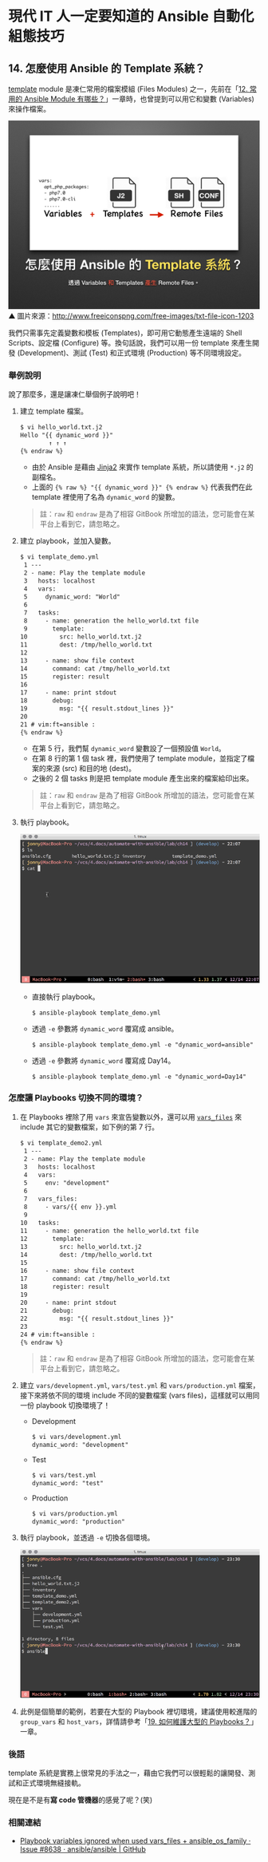 # 現代 IT 人一定要知道的 Ansible 自動化組態技巧

## 14. 怎麼使用 Ansible 的 Template 系統？

[template][template_module] module 是凍仁常用的檔案模組 (Files Modules) 之一，先前在「[12. 常用的 Ansible Module 有哪些？](12.which-are-the-commonly-used-modules.md)」一章時，也曾提到可以用它和變數 (Variables) 來操作檔案。

[template_module]: http://docs.ansible.com/ansible/template_module.html

![automate_with_ansible_practice-19.jpg](imgs/automate_with_ansible_practice-19.jpg)
▲ 圖片來源：http://www.freeiconspng.com/free-images/txt-file-icon-1203

我們只需事先定義變數和模板 (Templates)，即可用它動態產生遠端的 Shell Scripts、設定檔 (Configure) 等。換句話說，我們可以用一份 template 來產生開發 (Development)、測試 (Test) 和正式環境 (Production) 等不同環境設定。


### 舉例說明

說了那麼多，還是讓凍仁舉個例子說明吧！

1. 建立 template 檔案。

   ``` {% raw %}
   $ vi hello_world.txt.j2
   Hello "{{ dynamic_word }}"
           ↑ ↑ ↑
   {% endraw %}
   ```

   - 由於 Ansible 是藉由 [Jinja2](http://jinja.pocoo.org/) 來實作 template 系統，所以請使用 `*.j2` 的副檔名。
   - 上面的 `{% raw %} "{{ dynamic_word }}" {% endraw %}` 代表我們在此 template 裡使用了名為 `dynamic_word` 的變數。

   > 註：`raw` 和 `endraw` 是為了相容 GitBook 所增加的語法，您可能會在某平台上看到它，請忽略之。

1. 建立 playbook，並加入變數。

   ``` {% raw %}
   $ vi template_demo.yml
    1 ---
    2 - name: Play the template module
    3   hosts: localhost
    4   vars:
    5     dynamic_word: "World"
    6
    7   tasks:
    8     - name: generation the hello_world.txt file
    9       template:
   10         src: hello_world.txt.j2
   11         dest: /tmp/hello_world.txt
   12
   13     - name: show file context
   14       command: cat /tmp/hello_world.txt
   15       register: result
   16
   17     - name: print stdout
   18       debug:
   19         msg: "{{ result.stdout_lines }}"
   20
   21 # vim:ft=ansible :
   {% endraw %}
   ```

   - 在第 5 行，我們幫 `dynamic_word` 變數設了一個預設值 `World`。
   - 在第 8 行的第 1 個 task 裡，我們使用了 template module，並指定了檔案的來源 (src) 和目的地 (dest)。
   - 之後的 2 個 tasks 則是把 template module 產生出來的檔案給印出來。

   > 註：`raw` 和 `endraw` 是為了相容 GitBook 所增加的語法，您可能會在某平台上看到它，請忽略之。

1. 執行 playbook。

   ![2016-12-14-ansible-template1.gif](imgs/2016-12-14-ansible-template1.gif)

   - 直接執行 playbook。

      ```
      $ ansible-playbook template_demo.yml
      ```

   - 透過 `-e` 參數將 `dynamic_word` 覆寫成 ansible。

      ```
      $ ansible-playbook template_demo.yml -e "dynamic_word=ansible"
      ```

   - 透過 `-e` 參數將 `dynamic_word` 覆寫成 Day14。

      ```
      $ ansible-playbook template_demo.yml -e "dynamic_word=Day14"
      ```


### 怎麼讓 Playbooks 切換不同的環境？

1. 在 Playbooks 裡除了用 `vars` 來宣告變數以外，還可以用 [`vars_files`][vars_files] 來 include 其它的變數檔案，如下例的第 7 行。

   ``` {% raw %}
   $ vi template_demo2.yml
    1 ---
    2 - name: Play the template module
    3   hosts: localhost
    4   vars:
    5     env: "development"
    6
    7   vars_files:
    8     - vars/{{ env }}.yml
    9
   10   tasks:
   11     - name: generation the hello_world.txt file
   12       template:
   13         src: hello_world.txt.j2
   14         dest: /tmp/hello_world.txt
   15
   16     - name: show file context
   17       command: cat /tmp/hello_world.txt
   18       register: result
   19
   20     - name: print stdout
   21       debug:
   22         msg: "{{ result.stdout_lines }}"
   23
   24 # vim:ft=ansible :
   {% endraw %}
   ```

   > 註：`raw` 和 `endraw` 是為了相容 GitBook 所增加的語法，您可能會在某平台上看到它，請忽略之。

1. 建立 `vars/development.yml`, `vars/test.yml` 和 `vars/production.yml` 檔案，接下來將依不同的環境 include 不同的變數檔案 (vars files)，這樣就可以用同一份 playbook 切換環境了！

   - Development

      ```
      $ vi vars/development.yml
      dynamic_word: "development"
      ```

   - Test

      ```
      $ vi vars/test.yml
      dynamic_word: "test"
      ```

   - Production

      ```
      $ vi vars/production.yml
      dynamic_word: "production"
      ```

1. 執行 playbook，並透過 `-e` 切換各個環境。

   ![2016-12-14-ansible-template2.gif](imgs/2016-12-14-ansible-template2.gif)

1. 此例是個簡單的範例，若要在大型的 Playbook 裡切環境，建議使用較進階的 `group_vars` 和 `host_vars`，詳情請參考「[19. 如何維護大型的 Playbooks？](19.how-to-maintain-the-complex-playbooks.md)」一章。

[vars_files]: http://docs.ansible.com/ansible/playbooks_variables.html#variable-file-separation


### 後語

template 系統是實務上很常見的手法之一，藉由它我們可以很輕鬆的讓開發、測試和正式環境無縫接軌。

現在是不是有**寫 code 管機器**的感覺了呢？(笑)


### 相關連結

- [Playbook variables ignored when used vars_files + ansible_os_family · Issue #8638 · ansible/ansible | GitHub](https://github.com/ansible/ansible/issues/8638)

